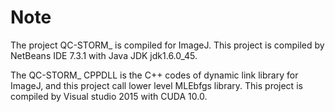 # Note

The project QC-STORM_ is compiled for ImageJ. This project is compiled by NetBeans IDE 7.3.1 with Java JDK jdk1.6.0_45.


The QC-STORM_ CPPDLL is the C++ codes of dynamic link library for ImageJ, and this project call lower level MLEbfgs library. This project is compiled by Visual studio 2015 with CUDA 10.0.

